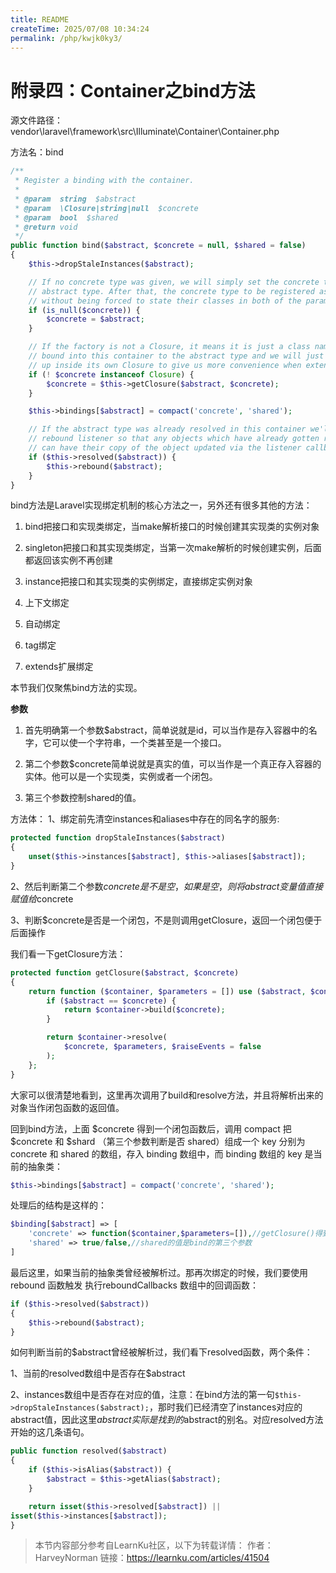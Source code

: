 ```yaml
---
title: README
createTime: 2025/07/08 10:34:24
permalink: /php/kwjk0ky3/
---
```

# 附录四：Container之bind方法

源文件路径：vendor\laravel\framework\src\Illuminate\Container\Container.php

方法名：bind

````php
/**
 * Register a binding with the container.
 *
 * @param  string  $abstract
 * @param  \Closure|string|null  $concrete
 * @param  bool  $shared
 * @return void
 */
public function bind($abstract, $concrete = null, $shared = false)
{
    $this->dropStaleInstances($abstract);

    // If no concrete type was given, we will simply set the concrete type to the
    // abstract type. After that, the concrete type to be registered as shared
    // without being forced to state their classes in both of the parameters.
    if (is_null($concrete)) {
        $concrete = $abstract;
    }

    // If the factory is not a Closure, it means it is just a class name which is
    // bound into this container to the abstract type and we will just wrap it
    // up inside its own Closure to give us more convenience when extending.
    if (! $concrete instanceof Closure) {
        $concrete = $this->getClosure($abstract, $concrete);
    }

    $this->bindings[$abstract] = compact('concrete', 'shared');

    // If the abstract type was already resolved in this container we'll fire the
    // rebound listener so that any objects which have already gotten resolved
    // can have their copy of the object updated via the listener callbacks.
    if ($this->resolved($abstract)) {
        $this->rebound($abstract);
    }
}
````

bind方法是Laravel实现绑定机制的核心方法之一，另外还有很多其他的方法：

1) bind把接口和实现类绑定，当make解析接口的时候创建其实现类的实例对象

2) singleton把接口和其实现类绑定，当第一次make解析的时候创建实例，后面都返回该实例不再创建

3) instance把接口和其实现类的实例绑定，直接绑定实例对象

4) 上下文绑定

5) 自动绑定

6) tag绑定

7) extends扩展绑定

本节我们仅聚焦bind方法的实现。

**参数**

1) 首先明确第一个参数$abstract，简单说就是id，可以当作是存入容器中的名字，它可以使一个字符串，一个类甚至是一个接口。

2) 第二个参数$concrete简单说就是真实的值，可以当作是一个真正存入容器的实体。他可以是一个实现类，实例或者一个闭包。

3) 第三个参数控制shared的值。

方法体：
1、绑定前先清空instances和aliases中存在的同名字的服务:

```php
protected function dropStaleInstances($abstract)
{
	unset($this->instances[$abstract], $this->aliases[$abstract]);
}
```

2、然后判断第二个参数$concrete是不是空，如果是空，则将abstract变量值直接赋值给$concrete

3、判断$concrete是否是一个闭包，不是则调用getClosure，返回一个闭包便于后面操作

我们看一下getClosure方法：

```php
protected function getClosure($abstract, $concrete)
{
	return function ($container, $parameters = []) use ($abstract, $concrete) {
		if ($abstract == $concrete) {
			return $container->build($concrete);
		}

		return $container->resolve(
			$concrete, $parameters, $raiseEvents = false
		);
	};
}
```

大家可以很清楚地看到，这里再次调用了build和resolve方法，并且将解析出来的对象当作闭包函数的返回值。

回到bind方法，上面 $concrete 得到一个闭包函数后，调用 compact 把 $concrete 和 $shard （第三个参数判断是否 shared）组成一个 key 分别为 concrete 和 shared 的数组，存入 binding 数组中，而 binding 数组的 key 是当前的抽象类：

```php
$this->bindings[$abstract] = compact('concrete', 'shared');
```

处理后的结构是这样的：

```php
$binding[$abstract] => [
    'concrete' => function($container,$parameters=[]),//getClosure()得到的
    'shared' => true/false,//shared的值是bind的第三个参数
]
```

最后这里，如果当前的抽象类曾经被解析过。那再次绑定的时候，我们要使用 rebound 函数触发 执行reboundCallbacks 数组中的回调函数：

```php
if ($this->resolved($abstract))
{
    $this->rebound($abstract);
}
```

如何判断当前的$abstract曾经被解析过，我们看下resolved函数，两个条件：

1、当前的resolved数组中是否存在$abstract

2、instances数组中是否存在对应的值，注意：在bind方法的第一句`$this->dropStaleInstances($abstract);`，那时我们已经清空了instances对应的abstract值，因此这里$abstract实际是找到的$abstract的别名。对应resolved方法开始的这几条语句。

```php
public function resolved($abstract)
{
    if ($this->isAlias($abstract)) {
        $abstract = $this->getAlias($abstract);
    }

    return isset($this->resolved[$abstract]) ||
isset($this->instances[$abstract]);
}
```



> 本节内容部分参考自LearnKu社区，以下为转载详情：
> 作者：HarveyNorman
> 链接：https://learnku.com/articles/41504

